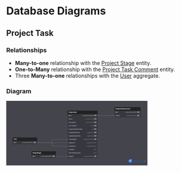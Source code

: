 # Database Diagrams

## Project Task

### Relationships

- **Many-to-one** relationship with the [Project Stage](../../domain/entities/project-sprint/Entity.ProjectStage.md) entity.
- **One-to-Many** relationship with the [Project Task Comment](../../domain/entities/project-task/Entity.ProjectTaskComment.md) entity.
- Three **Many-to-one** relationships with the [User](../../domain/aggregates/Aggregate.User.md) aggregate.

### Diagram

<img src="../../images/domain/diagrams/aggregates/diagram.project-task.png" alt="Project Task Diagram" width="75%"/>
